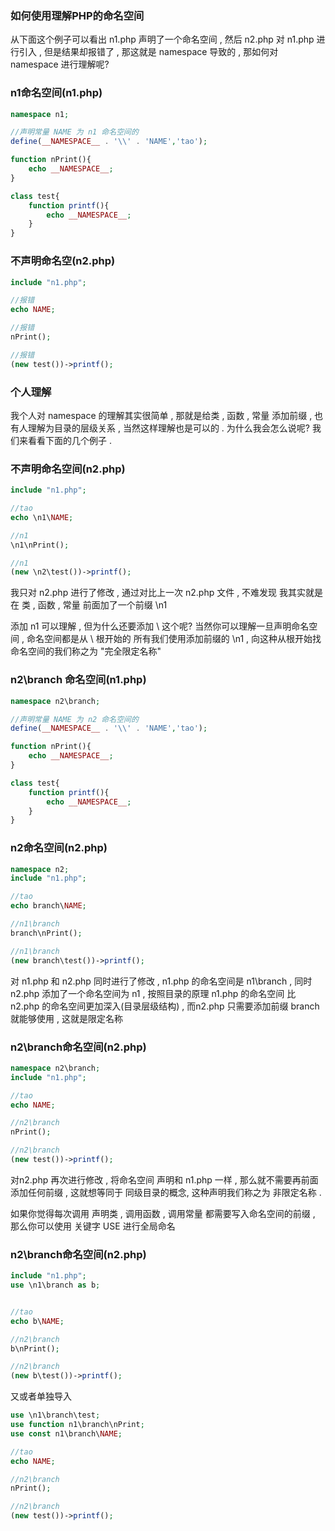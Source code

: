 

### 如何使用理解PHP的命名空间
从下面这个例子可以看出 n1.php 声明了一个命名空间 , 然后 n2.php 对 n1.php 进行引入 , 但是结果却报错了 , 那这就是 namespace 导致的 , 那如何对 namespace 进行理解呢?

### n1命名空间(n1.php)
```php
namespace n1;

//声明常量 NAME 为 n1 命名空间的
define(__NAMESPACE__ . '\\' . 'NAME','tao');

function nPrint(){
    echo __NAMESPACE__;
}

class test{
    function printf(){
        echo __NAMESPACE__;
    }
}
```

### 不声明命名空(n2.php)

```php
include "n1.php";

//报错
echo NAME;

//报错
nPrint();

//报错
(new test())->printf();
```

### 个人理解

我个人对 namespace 的理解其实很简单 , 那就是给类 , 函数 , 常量 添加前缀 , 也有人理解为目录的层级关系 , 当然这样理解也是可以的 . 为什么我会怎么说呢? 我们来看看下面的几个例子 .


### 不声明命名空间(n2.php)
```php
include "n1.php";

//tao
echo \n1\NAME;

//n1
\n1\nPrint();

//n1
(new \n2\test())->printf();
```

我只对 n2.php 进行了修改 , 通过对比上一次 n2.php 文件 , 不难发现 我其实就是在 类 , 函数 , 常量 前面加了一个前缀 \n1

添加 n1 可以理解 , 但为什么还要添加 \ 这个呢? 当然你可以理解一旦声明命名空间 , 命名空间都是从 \ 根开始的 所有我们使用添加前缀的 \n1 , 向这种从根开始找命名空间的我们称之为 "完全限定名称"


### n2\branch 命名空间(n1.php)

```php
namespace n2\branch;

//声明常量 NAME 为 n2 命名空间的
define(__NAMESPACE__ . '\\' . 'NAME','tao');

function nPrint(){
    echo __NAMESPACE__;
}

class test{
    function printf(){
        echo __NAMESPACE__;
    }
}
```

### n2命名空间(n2.php)
```php
namespace n2;
include "n1.php";

//tao
echo branch\NAME;

//n1\branch
branch\nPrint();

//n1\branch
(new branch\test())->printf();
```

对 n1.php 和 n2.php 同时进行了修改 , n1.php 的命名空间是 n1\branch , 同时 n2.php 添加了一个命名空间为 n1 , 按照目录的原理 n1.php 的命名空间 比 n2.php 的命名空间更加深入(目录层级结构) , 而n2.php 只需要添加前缀 branch 就能够使用 , 这就是限定名称


### n2\branch命名空间(n2.php)
```php
namespace n2\branch;
include "n1.php";

//tao
echo NAME;

//n2\branch
nPrint();

//n2\branch
(new test())->printf();
```

对n2.php 再次进行修改 , 将命名空间 声明和 n1.php 一样 , 那么就不需要再前面添加任何前缀 , 这就想等同于 同级目录的概念, 这种声明我们称之为 非限定名称 .


如果你觉得每次调用 声明类 , 调用函数 , 调用常量 都需要写入命名空间的前缀 , 那么你可以使用 关键字 USE 进行全局命名


### n2\branch命名空间(n2.php)
```php
include "n1.php";
use \n1\branch as b;


//tao
echo b\NAME;

//n2\branch
b\nPrint();

//n2\branch
(new b\test())->printf();
```

又或者单独导入
```php
use \n1\branch\test;
use function n1\branch\nPrint;
use const n1\branch\NAME;

//tao
echo NAME;

//n2\branch
nPrint();

//n2\branch
(new test())->printf();
```